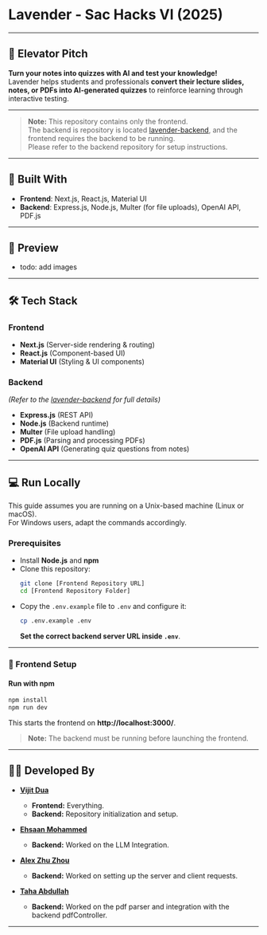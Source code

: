 # **Lavender** - Sac Hacks VI (2025)

---

## **🚀 Elevator Pitch**

**Turn your notes into quizzes with AI and test your knowledge!**  
Lavender helps students and professionals **convert their lecture slides, notes, or PDFs into AI-generated quizzes** to
reinforce learning through interactive testing.

---

> **Note:** This repository contains only the frontend.  
> The backend is repository is located [lavender-backend](https://github.com/ehsaanisme/lavendar-backend), and the
> frontend requires the backend to be running.  
> Please refer to the backend repository for setup instructions.

---

## **🔧 Built With**

- **Frontend**: Next.js, React.js, Material UI
- **Backend**: Express.js, Node.js, Multer (for file uploads), OpenAI API, PDF.js

---

## **📸 Preview**

- todo: add images

---

## **🛠 Tech Stack**

### **Frontend**

- **Next.js** (Server-side rendering & routing)
- **React.js** (Component-based UI)
- **Material UI** (Styling & UI components)

### **Backend**

*(Refer to the [lavender-backend](https://github.com/ehsaanisme/lavendar-backend) for full details)*

- **Express.js** (REST API)
- **Node.js** (Backend runtime)
- **Multer** (File upload handling)
- **PDF.js** (Parsing and processing PDFs)
- **OpenAI API** (Generating quiz questions from notes)

---

## **💻 Run Locally**

This guide assumes you are running on a Unix-based machine (Linux or macOS).  
For Windows users, adapt the commands accordingly.

### **Prerequisites**

- Install **Node.js** and **npm**
- Clone this repository:
  ```bash
  git clone [Frontend Repository URL]
  cd [Frontend Repository Folder]
  ```
- Copy the `.env.example` file to `.env` and configure it:
  ```bash
  cp .env.example .env
  ```
  **Set the correct backend server URL inside `.env`**.

---

### **🚀 Frontend Setup**

#### **Run with npm**

```bash
npm install
npm run dev
```

This starts the frontend on **http://localhost:3000/**.

> **Note:** The backend must be running before launching the frontend.

---

## **👨‍💻 Developed By**

- **[Vijit Dua](https://vijitdua.com/)**
    - **Frontend:** Everything.
    - **Backend:** Repository initialization and setup.

- **[Ehsaan Mohammed](https://github.com/ehsaanisme)**
    - **Backend:** Worked on the LLM Integration.

- **[Alex Zhu Zhou](https://alexzhuzhou.github.io/AlexWebsite/)**
    - **Backend:** Worked on setting up the server and client requests.

- **[Taha Abdullah](https://github.com/tmabdull)**
    - **Backend:** Worked on the pdf parser and integration with the backend pdfController.

---
